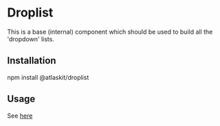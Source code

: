 # Droplist

This is a base (internal) component which should be used to build all the 'dropdown' lists.

## Installation

npm install @atlaskit/droplist

## Usage

See [here](https://atlaskit.atlassian.com/packages/core/droplist)
